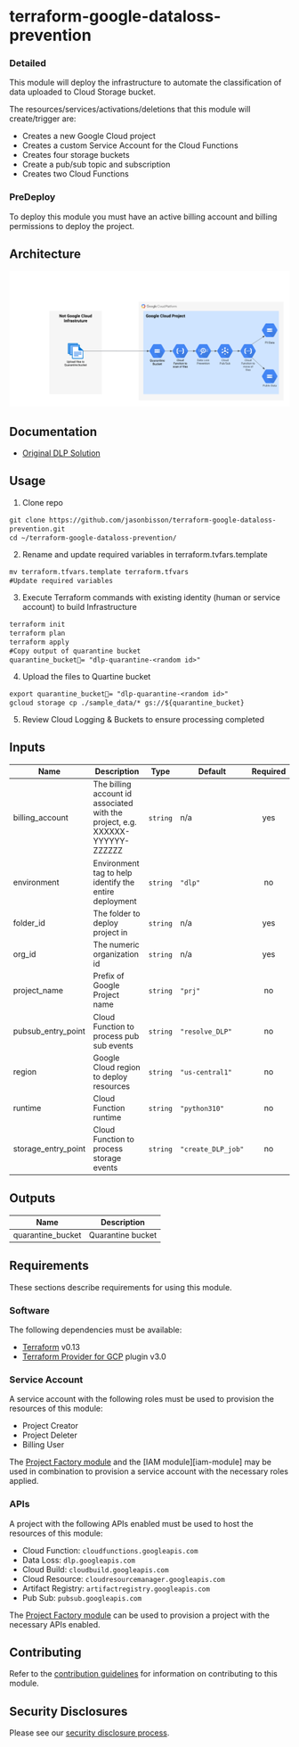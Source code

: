 # terraform-google-dataloss-prevention

### Detailed
This module will deploy the infrastructure to automate the classification of data uploaded to Cloud Storage bucket.

The resources/services/activations/deletions that this module will create/trigger are:

- Creates a new Google Cloud project
- Creates a custom Service Account for the Cloud Functions
- Creates four storage buckets
- Create a pub/sub topic and subscription
- Creates two Cloud Functions

### PreDeploy
To deploy this module you must have an active billing account and billing permissions to deploy the project.

## Architecture
![Reference Architecture](diagram/DLP.png)

## Documentation
- [Original DLP Solution](https://codelabs.developers.google.com/codelabs/cloud-storage-dlp-functions#0)

## Usage

1. Clone repo
```
git clone https://github.com/jasonbisson/terraform-google-dataloss-prevention.git
cd ~/terraform-google-dataloss-prevention/
```

2. Rename and update required variables in terraform.tvfars.template
```
mv terraform.tfvars.template terraform.tfvars
#Update required variables
```
3. Execute Terraform commands with existing identity (human or service account) to build Infrastructure
```
terraform init
terraform plan
terraform apply
#Copy output of quarantine bucket 
quarantine_bucket= "dlp-quarantine-<random id>"
```
4. Upload the files to Quartine bucket
```
export quarantine_bucket= "dlp-quarantine-<random id>"
gcloud storage cp ./sample_data/* gs://${quarantine_bucket}
```
5. Review Cloud Logging & Buckets to ensure processing completed

<!-- BEGINNING OF PRE-COMMIT-TERRAFORM DOCS HOOK -->
## Inputs

| Name | Description | Type | Default | Required |
|------|-------------|------|---------|:--------:|
| billing\_account | The billing account id associated with the project, e.g. XXXXXX-YYYYYY-ZZZZZZ | `string` | n/a | yes |
| environment | Environment tag to help identify the entire deployment | `string` | `"dlp"` | no |
| folder\_id | The folder to deploy project in | `string` | n/a | yes |
| org\_id | The numeric organization id | `string` | n/a | yes |
| project\_name | Prefix of Google Project name | `string` | `"prj"` | no |
| pubsub\_entry\_point | Cloud Function to process pub sub events | `string` | `"resolve_DLP"` | no |
| region | Google Cloud region to deploy resources | `string` | `"us-central1"` | no |
| runtime | Cloud Function runtime | `string` | `"python310"` | no |
| storage\_entry\_point | Cloud Function to process storage events | `string` | `"create_DLP_job"` | no |

## Outputs

| Name | Description |
|------|-------------|
| quarantine\_bucket | Quarantine bucket |

<!-- END OF PRE-COMMIT-TERRAFORM DOCS HOOK -->

## Requirements

These sections describe requirements for using this module.

### Software

The following dependencies must be available:

- [Terraform][terraform] v0.13
- [Terraform Provider for GCP][terraform-provider-gcp] plugin v3.0

### Service Account

A service account with the following roles must be used to provision
the resources of this module:

- Project Creator 
- Project Deleter
- Billing User

The [Project Factory module][project-factory-module] and the
[IAM module][iam-module] may be used in combination to provision a
service account with the necessary roles applied.

### APIs

A project with the following APIs enabled must be used to host the
resources of this module:

- Cloud Function: `cloudfunctions.googleapis.com`
- Data Loss: `dlp.googleapis.com`
- Cloud Build: `cloudbuild.googleapis.com`
- Cloud Resource: `cloudresourcemanager.googleapis.com`
- Artifact Registry: `artifactregistry.googleapis.com`
- Pub Sub: `pubsub.googleapis.com`

The [Project Factory module][project-factory-module] can be used to
provision a project with the necessary APIs enabled.

## Contributing

Refer to the [contribution guidelines](./CONTRIBUTING.md) for
information on contributing to this module.

[project-factory-module]: https://registry.terraform.io/modules/terraform-google-modules/project-factory/google
[terraform-provider-gcp]: https://www.terraform.io/docs/providers/google/index.html
[terraform]: https://www.terraform.io/downloads.html

## Security Disclosures

Please see our [security disclosure process](./SECURITY.md).
